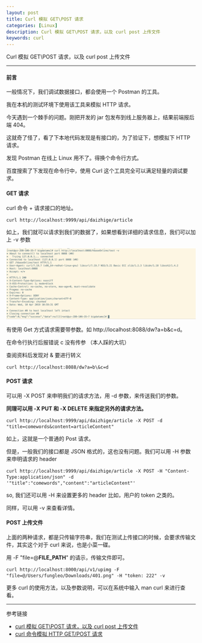 ```yaml
---
layout: post
title: Curl 模拟 GET\POST 请求
categories: [Linux]
description: Curl 模拟 GET\POST 请求，以及 curl post 上传文件
keywords: curl
---
```


Curl 模拟 GET\POST 请求，以及 curl post 上传文件

---

#### 前言

一般情况下，我们调试数据接口，都会使用一个 Postman 的工具。

我在本机的测试环境下使用该工具来模拟 HTTP 请求。

今天遇到一个棘手的问题。刚把开发的 jar 包发布到线上服务器上，结果前端报后端 404。

这就奇了怪了，看了下本地代码发现是有接口的，为了验证下，想模拟下 HTTP 请求。 

发现 Postman 在线上 Linux 用不了。得换个命令行方式。

百度搜索了下发现在命令行中，使用 Curl 这个工具完全可以满足轻量的调试要求。

#### GET 请求

curl 命令 + 请求接口的地址。

``` 
curl http://localhost:9999/api/daizhige/article
```

如上，我们就可以请求到我们的数据了，如果想看到详细的请求信息，我们可以加上 -v 参数

![](/images/blog/2019-04-10-4.png)

有使用 Get 方式请求需要带参数。如 http://localhost:8088/dw?a=b&c=d。

在命令行执行后报错说 c 没有传参 （本人踩的大坑）

查阅资料后发现对 & 要进行转义

``` 
curl http://localhost:8088/dw?a=b\&c=d
```

#### POST 请求

可以用 -X POST 来申明我们的请求方法，用 -d 参数，来传送我们的参数。

**同理可以用 -X PUT 和 -X DELETE 来指定另外的请求方法。**

```
curl http://localhost:9999/api/daizhige/article -X POST -d "title=comewords&content=articleContent"
```

如上，这就是一个普通的 Post 请求。

但是，一般我们的接口都是 JSON 格式的，这也没有问题。我们可以用 -H 参数来申明请求的 header

```
curl http://localhost:9999/api/daizhige/article -X POST -H "Content-Type:application/json" -d '"title":"comewords","content":"articleContent"'
```

so, 我们还可以用 -H 来设置更多的 header 比如，用户的 token 之类的。

同样，可以用 -v 来查看详情。

#### POST 上传文件

上面的两种请求，都是只传输字符串，我们在测试上传接口的时候，会要求传输文件，其实这个对于 curl 来说，也是小菜一碟。

用 -F "file=@__FILE_PATH__" 的请示，传输文件即可。

``` 
curl http://localhost:8000/api/v1/upimg -F "file=@/Users/fungleo/Downloads/401.png" -H "token: 222" -v
```

更多 curl 的使用方法，以及参数说明，可以在系统中输入 man curl 来进行查看。

---
参考链接
* [curl 模拟 GET\POST 请求，以及 curl post 上传文件](https://blog.csdn.net/fungleo/article/details/80703365)
* [curl 命令模拟 HTTP GET/POST 请求](https://www.cnblogs.com/alfred0311/p/7988648.html)







